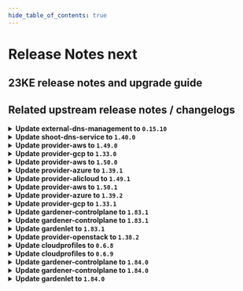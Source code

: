 ```yaml
---
hide_table_of_contents: true
---
```


# Release Notes next

## 23KE release notes and upgrade guide

## Related upstream release notes / changelogs


<details>
<summary><b>Update external-dns-management to <code>0.15.10</code></b></summary>

# [gardener/external-dns-management]

## ✨ New Features

- `[USER]` The `rfc2136` provider for authorive DNS servers supporting DNS Update [RFC2136](https://datatracker.ietf.org/doc/html/rfc2136) has been added. by @MartinWeindel [#331]
## 🐛 Bug Fixes

- `[OPERATOR]` Fix reading IPv6 records for azure-dns and azure-private-dns providers. by @MartinWeindel [#330]
## 🏃 Others

- `[USER]` 3072 bit RSA keys are now used in order to generate TLS certificates. by @dimityrmirchev [#326]
- `[OPERATOR]` Bumps golang from 1.21.2 to 1.21.3. by @dependabot[bot] [#324]

## Docker Images
dns-controller-manager: `eu.gcr.io/gardener-project/dns-controller-manager:v0.15.10`


</details>

<details>
<summary><b>Update shoot-dns-service to <code>1.40.0</code></b></summary>

# [gardener/gardener-extension-shoot-dns-service]

## ✨ New Features

- `[USER]` `shoot-dns-service` extension now supports [Shoot Force Deletion](https://github.com/gardener/gardener/blob/master/docs/usage/shoot_operations.md#force-deletion).  by @dependabot[bot] [#255]
## 🏃 Others

- `[OPERATOR]` Bumps [github.com/gardener/gardener](https://github.com/gardener/gardener) from 1.80.1 to 1.82.1. by @dependabot[bot] [#255]
- `[OPERATOR]` Bump github.com/gardener/gardener from 1.82.1 to 1.83.0. by @dependabot[bot] [#257]
# [gardener/external-dns-management]

## ✨ New Features

- `[USER]` The `rfc2136` provider for authorive DNS servers supporting DNS Update [RFC2136](https://datatracker.ietf.org/doc/html/rfc2136) has been added. by @MartinWeindel [gardener/external-dns-management#331]
## 🐛 Bug Fixes

- `[OPERATOR]` Fix reading IPv6 records for azure-dns and azure-private-dns providers. by @MartinWeindel [gardener/external-dns-management#330]
## 🏃 Others

- `[USER]` 3072 bit RSA keys are now used in order to generate TLS certificates. by @dimityrmirchev [gardener/external-dns-management#326]
- `[OPERATOR]` Bumps golang from 1.21.2 to 1.21.3. by @dependabot[bot] [gardener/external-dns-management#324]

## Docker Images
gardener-extension-admission-shoot-dns-service: `eu.gcr.io/gardener-project/gardener/extensions/admission-shoot-dns-service:v1.40.0`
gardener-extension-shoot-dns-service: `eu.gcr.io/gardener-project/gardener/extensions/shoot-dns-service:v1.40.0`


</details>

<details>
<summary><b>Update provider-aws to <code>1.49.0</code></b></summary>

# [gardener/gardener-extension-provider-aws]

## ⚠️ Breaking Changes

- `[OPERATOR]` `provider-aws` no longer supports Shoots or Seeds with Кubernetes version < 1.24. by @shafeeqes [#802]
## 📰 Noteworthy

- `[DEVELOPER]` Remove dependency to specific calico and cilium versions. by @axel7born [#807]
## ✨ New Features

- `[USER]` `provider-aws` extension now supports [Shoot Force Deletion](https://github.com/gardener/gardener/blob/master/docs/usage/shoot_operations.md#force-deletion).  by @shafeeqes [#812]
- `[USER]` The provider-aws extension does now support shoot clusters with Kubernetes version 1.28. You should consider the [Kubernetes release notes](https://github.com/kubernetes/kubernetes/blob/master/CHANGELOG/CHANGELOG-1.28.md) before upgrading to 1.28.  by @oliver-goetz [#813]
## 🏃 Others

- `[OPERATOR]` updated image aws-load-balancer-controller -> `v2.6.1` by @kon-angelo [#810]
- `[OPERATOR]` Add readiness check for snapshot validation webhook. by @kon-angelo [#819]
- `[OPERATOR]` updated image aws-ebs-csi-driver -> `v1.23.0` by @kon-angelo [#810]
- `[OPERATOR]` Update external-snapshotter to v6.3.1 by @bd3lage [#817]
- `[OPERATOR]` updated image csi-attacher -> `v4.4.0` by @kon-angelo [#810]
- `[OPERATOR]` updated image csi-provisioner -> `v3.6.0` by @kon-angelo [#810]
- `[OPERATOR]` The following dependency is updated:  
  - github.com/gardener/gardener: v1.77.5 -> v1.80.3  
  - k8s.io/* : v0.26.4 -> v0.28.2  
  - sigs.k8s.io/controller-runtime: v0.14.6-> v0.16.2 by @shafeeqes [#814]
- `[OPERATOR]` The registry of the aws-ebs-csi-driver image is switched from ECR (`public.ecr.aws`) to `registry.k8s.io` because the ECR does not support image pulls over IPv6. by @DockToFuture [#820]
- `[OPERATOR]` updated image csi-resizer -> `v1.9.0` by @kon-angelo [#810]
- `[OPERATOR]` updated image livenessprobe -> `v2.11.0` by @kon-angelo [#810]
- `[OPERATOR]` The `aws-load-balancer-controller` deployment now uses an AWS credentials file for authentication. by @AleksandarSavchev [#804]
- `[DEVELOPER]` All chart deployments are now using `embed.FS` instead of the filesystem. by @kon-angelo [#809]
# [gardener/machine-controller-manager]

## 🐛 Bug Fixes

- `[OPERATOR]` An issue causing nil pointer panic on scaleup of the machinedeployment along with trigger of rolling update, is fixed by @acumino [gardener/machine-controller-manager#814]
- `[OPERATOR]` Force drain and delete volume attachments for nodes un-healthy due to `ReadOnlyFileSystem` and `NotReady` for too long by @elankath [gardener/machine-controller-manager#839]
- `[OPERATOR]` Included `UnavailableReplicas` in determining if a machine deployment status update is needed by @rishabh-11 [gardener/machine-controller-manager#833]
- `[USER]` An edge case where outdated DesiredReplicas annotation blocked a rolling update is fixed. by @rishabh-11 [gardener/machine-controller-manager#821]
## 🏃 Others

- `[OPERATOR]` Makefile targets have changed: Introduced gardener-setup, gardener-restore, gardener-local-mcm-up, non-gardener-setup, non-gardener-restore,  non-gardener-local-mcm-up. Users can also directly use the scripts which are used by these makefile targets. by @unmarshall [gardener/machine-controller-manager#852]
- `[OPERATOR]` Updated to go v1.20.5 by @rishabh-11 [gardener/machine-controller-manager#827]
- `[OPERATOR]` New metrics introduced:   
  - api_request_duration_seconds -> tracks time taken for successful invocation of provider APIs. This metric can be filtered by provider and service.  
  - driver_request_duration_seconds -> tracks total time taken to successfully complete driver method invocation. This metric can be filtered by provider and operation.  
  - driver_requests_failed_total -> records total number of failed driver API requests. This metric can be filtered by provider, operations and error_code. by @unmarshall [gardener/machine-controller-manager#842]
- `[OPERATOR]` Added `errorCode` field in the `LastOperation` struct. This should be implemented only for the `CreateMachine` call in the `triggerCreationFlow`. This field will be utilized by Cluster autoscaler to do early backoff  by @rishabh-11 [gardener/machine-controller-manager#851]
- `[OPERATOR]` Added a new metric that will allow to get the number of stale (due to unhealthiness) machines  that are getting terminated by @jguipi [gardener/machine-controller-manager#808]
- `[DEVELOPER]` status.Status now captures underline cause, allowing consumers to introspect the error returned by the provider. WrapError() function could be used to wrap the provider error by @unmarshall [gardener/machine-controller-manager#842]
- `[DEVELOPER]` Bump `k8s.io/*` deps to v0.27.2 by @afritzler [gardener/machine-controller-manager#820]
- `[DEVELOPER]` A new make target is introduced to add license headers. by @unmarshall [gardener/machine-controller-manager#845]
- `[DEVELOPER]` Removed dead metrics code and refactored the remaining metrics code by @himanshu-kun [gardener/machine-controller-manager#823]
# [gardener/machine-controller-manager-provider-aws]

## 🐛 Bug Fixes

- `[OPERATOR]` Logs for confirming eventual consistency are exposed. This helps to know if such check was successful or not. by @himanshu-kun [gardener/machine-controller-manager-provider-aws#134]
## 🏃 Others

- `[OPERATOR]` MCM status code `ResourceExhausted` is now utilized in mcm-provider-aws. by @rishabh-11 [gardener/machine-controller-manager-provider-aws#129]

## Docker Images
gardener-extension-admission-aws: `eu.gcr.io/gardener-project/gardener/extensions/admission-aws:v1.49.0`
gardener-extension-provider-aws: `eu.gcr.io/gardener-project/gardener/extensions/provider-aws:v1.49.0`


</details>

<details>
<summary><b>Update provider-gcp to <code>1.33.0</code></b></summary>

# [gardener/machine-controller-manager]

## 🐛 Bug Fixes

- `[OPERATOR]` Force drain and delete volume attachments for nodes un-healthy due to `ReadOnlyFileSystem` and `NotReady` for too long by @elankath [gardener/machine-controller-manager#839]
- `[OPERATOR]` Included `UnavailableReplicas` in determining if a machine deployment status update is needed by @rishabh-11 [gardener/machine-controller-manager#833]
- `[OPERATOR]` An issue causing nil pointer panic on scaleup of the machinedeployment along with trigger of rolling update, is fixed by @acumino [gardener/machine-controller-manager#814]
- `[USER]` An edge case where outdated DesiredReplicas annotation blocked a rolling update is fixed. by @rishabh-11 [gardener/machine-controller-manager#821]
## 🏃 Others

- `[OPERATOR]` New metrics introduced:   
  - api_request_duration_seconds -> tracks time taken for successful invocation of provider APIs. This metric can be filtered by provider and service.  
  - driver_request_duration_seconds -> tracks total time taken to successfully complete driver method invocation. This metric can be filtered by provider and operation.  
  - driver_requests_failed_total -> records total number of failed driver API requests. This metric can be filtered by provider, operations and error_code. by @unmarshall [gardener/machine-controller-manager#842]
- `[OPERATOR]` Makefile targets have changed: Introduced gardener-setup, gardener-restore, gardener-local-mcm-up, non-gardener-setup, non-gardener-restore,  non-gardener-local-mcm-up. Users can also directly use the scripts which are used by these makefile targets. by @unmarshall [gardener/machine-controller-manager#852]
- `[OPERATOR]` Added `errorCode` field in the `LastOperation` struct. This should be implemented only for the `CreateMachine` call in the `triggerCreationFlow`. This field will be utilized by Cluster autoscaler to do early backoff  by @rishabh-11 [gardener/machine-controller-manager#851]
- `[OPERATOR]` Updated to go v1.20.5 by @rishabh-11 [gardener/machine-controller-manager#827]
- `[OPERATOR]` Added a new metric that will allow to get the number of stale (due to unhealthiness) machines  that are getting terminated by @jguipi [gardener/machine-controller-manager#808]
- `[DEVELOPER]` Bump `k8s.io/*` deps to v0.27.2 by @afritzler [gardener/machine-controller-manager#820]
- `[DEVELOPER]` status.Status now captures underline cause, allowing consumers to introspect the error returned by the provider. WrapError() function could be used to wrap the provider error by @unmarshall [gardener/machine-controller-manager#842]
- `[DEVELOPER]` Removed dead metrics code and refactored the remaining metrics code by @himanshu-kun [gardener/machine-controller-manager#823]
- `[DEVELOPER]` A new make target is introduced to add license headers. by @unmarshall [gardener/machine-controller-manager#845]
# [gardener/machine-controller-manager-provider-gcp]

## 🏃 Others

- `[USER]` MCM status code `ResourceExhausted` is now utilized in mcm-provider-gcp. Currently the `compute API` errors covered are:  
  - quota exceeded in zone  
  - insufficient resource in zone  
  - unavailable machinetype in zone by @himanshu-kun [gardener/machine-controller-manager-provider-gcp#92]
# [gardener/gardener-extension-provider-gcp]

## ⚠️ Breaking Changes

- `[OPERATOR]` `provider-gcp` no longer supports Shoots or Seeds with Кubernetes version < 1.24. by @shafeeqes [#648]
## 📰 Noteworthy

- `[DEVELOPER]` Remove dependency to specific calico and cilium versions. by @axel7born [#651]
## ✨ New Features

- `[USER]` The provider-gcp extension does now support shoot clusters with Kubernetes version 1.28. You should consider the [Kubernetes release notes](https://github.com/kubernetes/kubernetes/blob/master/CHANGELOG/CHANGELOG-1.28.md) before upgrading to 1.28.  by @oliver-goetz [#652]
- `[USER]` `provider-gcp` extension now supports [Shoot Force Deletion](https://github.com/gardener/gardener/blob/master/docs/usage/shoot_operations.md#force-deletion) for more details.).  by @shafeeqes [#650]
## 🏃 Others

- `[OPERATOR]` updated image csi-resizer -> `v1.9.1` by @kon-angelo [#656]
- `[OPERATOR]` Add readiness check for snapshot-validation-webhook by @kon-angelo [#657]
- `[OPERATOR]` The following golang dependencies have been upgraded :  
  - `gardener/gardener`: `v1.81.0`->`v1.81.6`  
  - `k8s.io/*`: `v0.28.2`-> `v0.28.3`  
  - `sigs.k8s.io/controller-runtime`: `v0.16.2`-> `v0.16.3` by @shafeeqes [#659]
- `[OPERATOR]` updated image csi-provisioner -> `v3.6.1` by @kon-angelo [#656]
- `[OPERATOR]` updated image snapshot-controller -> `v6.3.1` by @kon-angelo [#656]
- `[OPERATOR]` updated image livenessprobe -> `v2.11.0` by @kon-angelo [#656]
- `[OPERATOR]` updated image registrar -> `v2.9.0` by @kon-angelo [#656]
- `[OPERATOR]` The following image is updated:  
  - registry.k8s.io/cloud-provider-gcp/gcp-compute-persistent-disk-csi-driver: v1.9.7 -> v1.9.9 by @ialidzhikov [#640]
- `[OPERATOR]` updated image gcp-compute-persistent-disk-csi-driver -> `v1.11.1` by @MartinWeindel [#658]
- `[OPERATOR]` The following golang dependencies have been upgraded :  
  - `gardener/gardener` to `v1.80.3`  
  - `k8s.io/*` to `v0.27.5`  
  - `sigs.k8s.io/controller-runtime` to `v0.16.2` by @ary1992 [#646]
- `[OPERATOR]` updated image gcp-compute-persistent-disk-csi-driver -> `v1.12.2` by @kon-angelo [#656]
- `[OPERATOR]` updated image csi-attacher -> `v4.4.1` by @kon-angelo [#656]

## Docker Images
gardener-extension-admission-gcp: `eu.gcr.io/gardener-project/gardener/extensions/admission-gcp:v1.33.0`
gardener-extension-provider-gcp: `eu.gcr.io/gardener-project/gardener/extensions/provider-gcp:v1.33.0`


</details>

<details>
<summary><b>Update provider-aws to <code>1.50.0</code></b></summary>

# [gardener/gardener-extension-provider-aws]

## 🏃 Others

- `[OPERATOR]` The following golang dependencies have been upgraded :  
  - `gardener/gardener`: `v1.81.0`->`v1.81.6`  
  - `k8s.io/*`: `v0.28.2`-> `v0.28.3`  
  - `sigs.k8s.io/controller-runtime`: `v0.16.2`-> `v0.16.3` by @shafeeqes [#823]

## Docker Images
gardener-extension-admission-aws: `eu.gcr.io/gardener-project/gardener/extensions/admission-aws:v1.50.0`
gardener-extension-provider-aws: `eu.gcr.io/gardener-project/gardener/extensions/provider-aws:v1.50.0`


</details>

<details>
<summary><b>Update provider-azure to <code>1.39.1</code></b></summary>

# [gardener/machine-controller-manager]

## 🐛 Bug Fixes

- `[OPERATOR]` Force drain and delete volume attachments for nodes un-healthy due to `ReadOnlyFileSystem` and `NotReady` for too long by @elankath [gardener/machine-controller-manager#839]
- `[OPERATOR]` Included `UnavailableReplicas` in determining if a machine deployment status update is needed by @rishabh-11 [gardener/machine-controller-manager#833]
- `[OPERATOR]` Removes `node.machine.sapcloud.io/not-managed-by-mcm` annotation from nodes managed by the MCM. by @gardener-robot-ci-2 [gardener/machine-controller-manager#866]
- `[OPERATOR]` An issue causing nil pointer panic on scaleup of the machinedeployment along with trigger of rolling update, is fixed by @acumino [gardener/machine-controller-manager#814]
- `[USER]` An edge case where outdated DesiredReplicas annotation blocked a rolling update is fixed. by @rishabh-11 [gardener/machine-controller-manager#821]
## 🏃 Others

- `[DEVELOPER]` Bump `k8s.io/*` deps to v0.27.2 by @afritzler [gardener/machine-controller-manager#820]
- `[DEVELOPER]` A new make target is introduced to add license headers. by @unmarshall [gardener/machine-controller-manager#845]
- `[DEVELOPER]` status.Status now captures underline cause, allowing consumers to introspect the error returned by the provider. WrapError() function could be used to wrap the provider error by @unmarshall [gardener/machine-controller-manager#842]
- `[DEVELOPER]` Removed dead metrics code and refactored the remaining metrics code by @himanshu-kun [gardener/machine-controller-manager#823]
- `[OPERATOR]` Added `errorCode` field in the `LastOperation` struct. This should be implemented only for the `CreateMachine` call in the `triggerCreationFlow`. This field will be utilized by Cluster autoscaler to do early backoff  by @rishabh-11 [gardener/machine-controller-manager#851]
- `[OPERATOR]` Makefile targets have changed: Introduced gardener-setup, gardener-restore, gardener-local-mcm-up, non-gardener-setup, non-gardener-restore, non-gardener-local-mcm-up. Users can also directly use the scripts which are used by these makefile targets. by @unmarshall [gardener/machine-controller-manager#852]
- `[OPERATOR]` Added a new metric that will allow to get the number of stale (due to unhealthiness) machines that are getting terminated by @jguipi [gardener/machine-controller-manager#808]
- `[OPERATOR]` New metrics introduced:   
  - api_request_duration_seconds -> tracks time taken for successful invocation of provider APIs. This metric can be filtered by provider and service.  
  - driver_request_duration_seconds -> tracks total time taken to successfully complete driver method invocation. This metric can be filtered by provider and operation.  
  - driver_requests_failed_total -> records total number of failed driver API requests. This metric can be filtered by provider, operations and error_code. by @unmarshall [gardener/machine-controller-manager#842]
- `[OPERATOR]` The default `machine-safety-orphan-vms-period` has been reduced from 30m to 15m. by @gardener-robot-ci-2 [gardener/machine-controller-manager#866]
- `[OPERATOR]` Updated to go v1.20.5 by @rishabh-11 [gardener/machine-controller-manager#827]

## Docker Images
gardener-extension-admission-azure: `eu.gcr.io/gardener-project/gardener/extensions/admission-azure:v1.39.1`
gardener-extension-provider-azure: `eu.gcr.io/gardener-project/gardener/extensions/provider-azure:v1.39.1`


</details>

<details>
<summary><b>Update provider-alicloud to <code>1.49.1</code></b></summary>

# [gardener/gardener-extension-provider-alicloud]

## 🏃 Others

- `[OPERATOR]` Removes `node.machine.sapcloud.io/not-managed-by-mcm` annotation from nodes managed by the MCM. by @kevin-lacoo [#663]
- `[OPERATOR]` The default `machine-safety-orphan-vms-period` has been reduced from 30m to 15m. by @kevin-lacoo [#663]

## Docker Images
gardener-extension-admission-alicloud: `eu.gcr.io/gardener-project/gardener/extensions/admission-alicloud:v1.49.1`
gardener-extension-provider-alicloud: `eu.gcr.io/gardener-project/gardener/extensions/provider-alicloud:v1.49.1`


</details>

<details>
<summary><b>Update provider-aws to <code>1.50.1</code></b></summary>

# [gardener/machine-controller-manager]

## 🐛 Bug Fixes

- `[OPERATOR]` Removes `node.machine.sapcloud.io/not-managed-by-mcm` annotation from nodes managed by the MCM. by @gardener-robot-ci-2 [gardener/machine-controller-manager#866]
## 🏃 Others

- `[OPERATOR]` The default `machine-safety-orphan-vms-period` has been reduced from 30m to 15m. by @gardener-robot-ci-2 [gardener/machine-controller-manager#866]

## Docker Images
gardener-extension-admission-aws: `eu.gcr.io/gardener-project/gardener/extensions/admission-aws:v1.50.1`
gardener-extension-provider-aws: `eu.gcr.io/gardener-project/gardener/extensions/provider-aws:v1.50.1`


</details>

<details>
<summary><b>Update provider-azure to <code>1.39.2</code></b></summary>

# [gardener/gardener-extension-provider-azure]

## 🐛 Bug Fixes

- `[USER]` Fix failing validation  when overlay config is empty. by @axel7born [#753]

## Docker Images
gardener-extension-admission-azure: `eu.gcr.io/gardener-project/gardener/extensions/admission-azure:v1.39.2`
gardener-extension-provider-azure: `eu.gcr.io/gardener-project/gardener/extensions/provider-azure:v1.39.2`


</details>

<details>
<summary><b>Update provider-gcp to <code>1.33.1</code></b></summary>

# [gardener/machine-controller-manager]

## 🐛 Bug Fixes

- `[OPERATOR]` Removes `node.machine.sapcloud.io/not-managed-by-mcm` annotation from nodes managed by the MCM. by @gardener-robot-ci-3 [gardener/machine-controller-manager#866]
## 🏃 Others

- `[OPERATOR]` The default `machine-safety-orphan-vms-period` has been reduced from 30m to 15m. by @gardener-robot-ci-3 [gardener/machine-controller-manager#866]

## Docker Images
gardener-extension-admission-gcp: `eu.gcr.io/gardener-project/gardener/extensions/admission-gcp:v1.33.1`
gardener-extension-provider-gcp: `eu.gcr.io/gardener-project/gardener/extensions/provider-gcp:v1.33.1`


</details>

<details>
<summary><b>Update gardener-controlplane to <code>1.83.1</code></b></summary>

# [gardener/gardener]

## 🐛 Bug Fixes

- `[OPERATOR]` machine-controller-manager RBAC in the Shoot cluster does now allow MCM to delete volumeattachments. MCM provider extensions vendoring machine-controller-manager >= v0.50.0 (ref https://github.com/gardener/machine-controller-manager/pull/839) need to delete volumeattachments. by @ialidzhikov [#8774]

## Docker Images
admission-controller: `eu.gcr.io/gardener-project/gardener/admission-controller:v1.83.1`
apiserver: `eu.gcr.io/gardener-project/gardener/apiserver:v1.83.1`
controller-manager: `eu.gcr.io/gardener-project/gardener/controller-manager:v1.83.1`
gardenlet: `eu.gcr.io/gardener-project/gardener/gardenlet:v1.83.1`
node-agent: `eu.gcr.io/gardener-project/gardener/node-agent:v1.83.1`
operator: `eu.gcr.io/gardener-project/gardener/operator:v1.83.1`
resource-manager: `eu.gcr.io/gardener-project/gardener/resource-manager:v1.83.1`
scheduler: `eu.gcr.io/gardener-project/gardener/scheduler:v1.83.1`


</details>

<details>
<summary><b>Update gardener-controlplane to <code>1.83.1</code></b></summary>

# [gardener/gardener]

## 🐛 Bug Fixes

- `[OPERATOR]` machine-controller-manager RBAC in the Shoot cluster does now allow MCM to delete volumeattachments. MCM provider extensions vendoring machine-controller-manager >= v0.50.0 (ref https://github.com/gardener/machine-controller-manager/pull/839) need to delete volumeattachments. by @ialidzhikov [#8774]

## Docker Images
admission-controller: `eu.gcr.io/gardener-project/gardener/admission-controller:v1.83.1`
apiserver: `eu.gcr.io/gardener-project/gardener/apiserver:v1.83.1`
controller-manager: `eu.gcr.io/gardener-project/gardener/controller-manager:v1.83.1`
gardenlet: `eu.gcr.io/gardener-project/gardener/gardenlet:v1.83.1`
node-agent: `eu.gcr.io/gardener-project/gardener/node-agent:v1.83.1`
operator: `eu.gcr.io/gardener-project/gardener/operator:v1.83.1`
resource-manager: `eu.gcr.io/gardener-project/gardener/resource-manager:v1.83.1`
scheduler: `eu.gcr.io/gardener-project/gardener/scheduler:v1.83.1`


</details>

<details>
<summary><b>Update gardenlet to <code>1.83.1</code></b></summary>

# [gardener/gardener]

## 🐛 Bug Fixes

- `[OPERATOR]` machine-controller-manager RBAC in the Shoot cluster does now allow MCM to delete volumeattachments. MCM provider extensions vendoring machine-controller-manager >= v0.50.0 (ref https://github.com/gardener/machine-controller-manager/pull/839) need to delete volumeattachments. by @ialidzhikov [#8774]

## Docker Images
admission-controller: `eu.gcr.io/gardener-project/gardener/admission-controller:v1.83.1`
apiserver: `eu.gcr.io/gardener-project/gardener/apiserver:v1.83.1`
controller-manager: `eu.gcr.io/gardener-project/gardener/controller-manager:v1.83.1`
gardenlet: `eu.gcr.io/gardener-project/gardener/gardenlet:v1.83.1`
node-agent: `eu.gcr.io/gardener-project/gardener/node-agent:v1.83.1`
operator: `eu.gcr.io/gardener-project/gardener/operator:v1.83.1`
resource-manager: `eu.gcr.io/gardener-project/gardener/resource-manager:v1.83.1`
scheduler: `eu.gcr.io/gardener-project/gardener/scheduler:v1.83.1`


</details>

<details>
<summary><b>Update provider-openstack to <code>1.38.2</code></b></summary>

# [gardener/gardener-extension-provider-openstack]

## 🐛 Bug Fixes

- `[OPERATOR]` Fix a crash, when a shoot that is updated has an empty overlay config.  by @axel7born [#695]

## Docker Images
gardener-extension-admission-openstack: `eu.gcr.io/gardener-project/gardener/extensions/admission-openstack:v1.38.2`
gardener-extension-provider-openstack: `eu.gcr.io/gardener-project/gardener/extensions/provider-openstack:v1.38.2`


</details>

<details>
<summary><b>Update cloudprofiles to <code>0.6.8</code></b></summary>

**Full Changelog**: https://github.com/gardener-community/cloudprofiles/compare/0.6.7...0.6.8

</details>

<details>
<summary><b>Update cloudprofiles to <code>0.6.9</code></b></summary>

**Full Changelog**: https://github.com/gardener-community/cloudprofiles/compare/0.6.8...0.6.9

</details>

<details>
<summary><b>Update gardener-controlplane to <code>1.84.0</code></b></summary>

# [gardener/machine-controller-manager]

## 🐛 Bug Fixes

- `[OPERATOR]` Removes `node.machine.sapcloud.io/not-managed-by-mcm` annotation from nodes managed by the MCM. by @elankath [gardener/machine-controller-manager#866]
## 🏃 Others

- `[OPERATOR]` The default `machine-safety-orphan-vms-period` has been reduced from 30m to 15m. by @elankath [gardener/machine-controller-manager#866]
# [gardener/gardener]

## ⚠️ Breaking Changes

- `[DEVELOPER]` New `Secret`s referenced in `ManagedResource`s will no longer be patched with the label `resources.gardener.cloud/garbage-collectable-reference` when the `ManagedResource` is reconciled. `Secret`s which already exist in the `ManagedResource` specification will still be patched if necessary. by @dimityrmirchev [#8788]
- `[OPERATOR]` ⚠️ The deprecated fields `spec.settings.dependencyWatchdog.endpoint` and `spec.settings.dependencyWatchdog.probe` have been removed from the Seed API. Please check your `Seed`s and remove any usage before upgrading to this Gardener version. by @himanshu-kun [#8747]
- `[USER]` A validation rule was added that forbids changing the primary DNS provider in `.spec.dns.providers` as soon as the shoot was scheduled. by @timuthy [#8761]
## 📰 Noteworthy

- `[DEVELOPER]` The `Secret` reconciler in `gardener-resource-manager` will now always remove its finalizer (if present). by @Kostov6 [#8745]
- `[DEVELOPER]` Vendoring has been removed from the project, i.e., there is no `vendor` folder anymore. by @afritzler [#8775]
## ✨ New Features

- `[OPERATOR]` The `deltaSnapshotRetentionPeriod` parameter has been introduced in the `etcdConfig` section of the `GardenletConfiguration`. This new feature allows users to configure the retention period for delta snapshots in the ETCD component. By making the delta snapshot retention period configurable, we provide a more flexible debugging experience. Delta snapshots can now be retained for a user-defined duration, offering a valuable window for reviewing changes in case of any issues.  by @seshachalam-yv [#8659]
- `[OPERATOR]` Enabled the `node-exporter`'s  [textfile collector](https://github.com/prometheus/node_exporter#textfile-collector). It will parse files matching the `*.prom` glob in the `/var/lib/node-exporter/textfile-collector` directory and load metrics from them so that they can be scraped by prometheus. by @plkokanov [#8721]
- `[OPERATOR]` Condition handling was improved for `Shoot`s of `ManagedSeed`s. Earlier, when unknown conditions were removed from seeds (e.g. maintained by third-party components), the affected condition was still present in the shoot's conditions. by @timuthy [#8736]
- `[USER]` The `kube-controller-manager` controllers are now disabled based on disabled APIs, which can be configured with `spec.kubernetes.kubeAPIServer.runtimeConfig` field in the Shoot API. All controllers are enabled by default for Shoot with workers. For workerless Shoots, some non-required APIs are disabled by default, which can be overridden by the above configuration. by @shafeeqes [#8763]
- `[DEVELOPER]` Use `ginkgolinter` instead of self baked `gomegacheck` by @afritzler [#8769]
## 🐛 Bug Fixes

- `[DEVELOPER]` A bug causing the crd generation for `druid.gardener.cloud` group to fail in extensions is now fixed. by @shafeeqes [#8789]
- `[OPERATOR]` During the `restore` phase of control plane migration, the `machine-controller-manager` is deployed with 0 replicas if it did not exist before or if it existed and was not scaled up yet. This fixes an issue that could cause the `Shoot`'s nodes to get recreated during control plane migration. by @plkokanov [#8742]
## 🏃 Others

- `[OPERATOR]` Control plane components `kube-apiserver`, `kube-controller-manager` and `kube-scheduler` now run as `nonroot` user and group `65532`. by @AleksandarSavchev [#8690]
- `[OPERATOR]` The credentials (CA) rotation has been made more robust. In some cases, the `Shoot` reconciliation stuck at `Deploying main and events etcd` when the rotation was in `Preparing` phase. by @timuthy [#8795]
- `[OPERATOR]` Control plane components `kube-apiserver`, `kube-controller-manager` and `kube-scheduler` now mount `key` files with `DefaultMode` set to `416`(`0640` permissions). by @AleksandarSavchev [#8790]
- `[OPERATOR]` Plutono is updated to v7.5.26.  
  Vali is updated to v2.2.11.  
  Kube-rbac-proxy is updated to v0.15.0. by @nickytd [#8799]
- `[OPERATOR]` The registry of the prometheus-operator image is switched from ghcr (`ghcr.io/prometheus-operator/prometheus-config-reloader`) to `quay.io` (`quay.io/prometheus-operator/prometheus-config-reloader`) because the ghcr does not support image pulls over IPv6. by @ialidzhikov [#8751]
- `[OPERATOR]` `gardener-apiserver` and `gardener-admission-controller` now mount `key` files with `DefaultMode` set to `416`(`0640` permissions). by @AleksandarSavchev [#8790]
- `[OPERATOR]` `NewClientForShoot` creates a client with a rest mapper using `LazyDiscovery`. by @acumino [#8781]
- `[OPERATOR]` Shoot control plane prometheus is now scraping kubelet volume metrics (`kubelet_volume_stats_available_bytes`, `kubelet_volume_stats_capacity_bytes` and `kubelet_volume_stats_used_bytes`) from the kube-system namespace. This allows Gardener extensions deploying PVCs to the Shoot's kube-system namespace (such as the registry-cache extension) to build alerting and plutono dashboard panels using these kubelet volume metrics. by @ialidzhikov [#8798]
- `[OPERATOR]` Prepare shared `component_descriptor` script for migration from GCR to Artifact Registry. by @ccwienk [#8755]
- `[OPERATOR]` metrics exposed by `cluster autoscaler` now scraped by `prometheus` by @aaronfern [#8750]
- `[DEVELOPER]` The component checklist is enhanced with 2 new rules for container images:  
  - Do not use container images from registries that don't support IPv6 - registries such as GHCR, ECR, MCR don't support image pulls over IPv6  
  - Do not use Shoot container images that are not multi-arch by @ialidzhikov [#8770]

## Docker Images
- admission-controller: `eu.gcr.io/gardener-project/gardener/admission-controller:v1.84.0`
- apiserver: `eu.gcr.io/gardener-project/gardener/apiserver:v1.84.0`
- controller-manager: `eu.gcr.io/gardener-project/gardener/controller-manager:v1.84.0`
- gardenlet: `eu.gcr.io/gardener-project/gardener/gardenlet:v1.84.0`
- node-agent: `eu.gcr.io/gardener-project/gardener/node-agent:v1.84.0`
- operator: `eu.gcr.io/gardener-project/gardener/operator:v1.84.0`
- resource-manager: `eu.gcr.io/gardener-project/gardener/resource-manager:v1.84.0`
- scheduler: `eu.gcr.io/gardener-project/gardener/scheduler:v1.84.0`


</details>

<details>
<summary><b>Update gardener-controlplane to <code>1.84.0</code></b></summary>

# [gardener/machine-controller-manager]

## 🐛 Bug Fixes

- `[OPERATOR]` Removes `node.machine.sapcloud.io/not-managed-by-mcm` annotation from nodes managed by the MCM. by @elankath [gardener/machine-controller-manager#866]
## 🏃 Others

- `[OPERATOR]` The default `machine-safety-orphan-vms-period` has been reduced from 30m to 15m. by @elankath [gardener/machine-controller-manager#866]
# [gardener/gardener]

## ⚠️ Breaking Changes

- `[DEVELOPER]` New `Secret`s referenced in `ManagedResource`s will no longer be patched with the label `resources.gardener.cloud/garbage-collectable-reference` when the `ManagedResource` is reconciled. `Secret`s which already exist in the `ManagedResource` specification will still be patched if necessary. by @dimityrmirchev [#8788]
- `[OPERATOR]` ⚠️ The deprecated fields `spec.settings.dependencyWatchdog.endpoint` and `spec.settings.dependencyWatchdog.probe` have been removed from the Seed API. Please check your `Seed`s and remove any usage before upgrading to this Gardener version. by @himanshu-kun [#8747]
- `[USER]` A validation rule was added that forbids changing the primary DNS provider in `.spec.dns.providers` as soon as the shoot was scheduled. by @timuthy [#8761]
## 📰 Noteworthy

- `[DEVELOPER]` The `Secret` reconciler in `gardener-resource-manager` will now always remove its finalizer (if present). by @Kostov6 [#8745]
- `[DEVELOPER]` Vendoring has been removed from the project, i.e., there is no `vendor` folder anymore. by @afritzler [#8775]
## ✨ New Features

- `[OPERATOR]` The `deltaSnapshotRetentionPeriod` parameter has been introduced in the `etcdConfig` section of the `GardenletConfiguration`. This new feature allows users to configure the retention period for delta snapshots in the ETCD component. By making the delta snapshot retention period configurable, we provide a more flexible debugging experience. Delta snapshots can now be retained for a user-defined duration, offering a valuable window for reviewing changes in case of any issues.  by @seshachalam-yv [#8659]
- `[OPERATOR]` Enabled the `node-exporter`'s  [textfile collector](https://github.com/prometheus/node_exporter#textfile-collector). It will parse files matching the `*.prom` glob in the `/var/lib/node-exporter/textfile-collector` directory and load metrics from them so that they can be scraped by prometheus. by @plkokanov [#8721]
- `[OPERATOR]` Condition handling was improved for `Shoot`s of `ManagedSeed`s. Earlier, when unknown conditions were removed from seeds (e.g. maintained by third-party components), the affected condition was still present in the shoot's conditions. by @timuthy [#8736]
- `[USER]` The `kube-controller-manager` controllers are now disabled based on disabled APIs, which can be configured with `spec.kubernetes.kubeAPIServer.runtimeConfig` field in the Shoot API. All controllers are enabled by default for Shoot with workers. For workerless Shoots, some non-required APIs are disabled by default, which can be overridden by the above configuration. by @shafeeqes [#8763]
- `[DEVELOPER]` Use `ginkgolinter` instead of self baked `gomegacheck` by @afritzler [#8769]
## 🐛 Bug Fixes

- `[DEVELOPER]` A bug causing the crd generation for `druid.gardener.cloud` group to fail in extensions is now fixed. by @shafeeqes [#8789]
- `[OPERATOR]` During the `restore` phase of control plane migration, the `machine-controller-manager` is deployed with 0 replicas if it did not exist before or if it existed and was not scaled up yet. This fixes an issue that could cause the `Shoot`'s nodes to get recreated during control plane migration. by @plkokanov [#8742]
## 🏃 Others

- `[OPERATOR]` Control plane components `kube-apiserver`, `kube-controller-manager` and `kube-scheduler` now run as `nonroot` user and group `65532`. by @AleksandarSavchev [#8690]
- `[OPERATOR]` The credentials (CA) rotation has been made more robust. In some cases, the `Shoot` reconciliation stuck at `Deploying main and events etcd` when the rotation was in `Preparing` phase. by @timuthy [#8795]
- `[OPERATOR]` Control plane components `kube-apiserver`, `kube-controller-manager` and `kube-scheduler` now mount `key` files with `DefaultMode` set to `416`(`0640` permissions). by @AleksandarSavchev [#8790]
- `[OPERATOR]` Plutono is updated to v7.5.26.  
  Vali is updated to v2.2.11.  
  Kube-rbac-proxy is updated to v0.15.0. by @nickytd [#8799]
- `[OPERATOR]` The registry of the prometheus-operator image is switched from ghcr (`ghcr.io/prometheus-operator/prometheus-config-reloader`) to `quay.io` (`quay.io/prometheus-operator/prometheus-config-reloader`) because the ghcr does not support image pulls over IPv6. by @ialidzhikov [#8751]
- `[OPERATOR]` `gardener-apiserver` and `gardener-admission-controller` now mount `key` files with `DefaultMode` set to `416`(`0640` permissions). by @AleksandarSavchev [#8790]
- `[OPERATOR]` `NewClientForShoot` creates a client with a rest mapper using `LazyDiscovery`. by @acumino [#8781]
- `[OPERATOR]` Shoot control plane prometheus is now scraping kubelet volume metrics (`kubelet_volume_stats_available_bytes`, `kubelet_volume_stats_capacity_bytes` and `kubelet_volume_stats_used_bytes`) from the kube-system namespace. This allows Gardener extensions deploying PVCs to the Shoot's kube-system namespace (such as the registry-cache extension) to build alerting and plutono dashboard panels using these kubelet volume metrics. by @ialidzhikov [#8798]
- `[OPERATOR]` Prepare shared `component_descriptor` script for migration from GCR to Artifact Registry. by @ccwienk [#8755]
- `[OPERATOR]` metrics exposed by `cluster autoscaler` now scraped by `prometheus` by @aaronfern [#8750]
- `[DEVELOPER]` The component checklist is enhanced with 2 new rules for container images:  
  - Do not use container images from registries that don't support IPv6 - registries such as GHCR, ECR, MCR don't support image pulls over IPv6  
  - Do not use Shoot container images that are not multi-arch by @ialidzhikov [#8770]

## Docker Images
- admission-controller: `eu.gcr.io/gardener-project/gardener/admission-controller:v1.84.0`
- apiserver: `eu.gcr.io/gardener-project/gardener/apiserver:v1.84.0`
- controller-manager: `eu.gcr.io/gardener-project/gardener/controller-manager:v1.84.0`
- gardenlet: `eu.gcr.io/gardener-project/gardener/gardenlet:v1.84.0`
- node-agent: `eu.gcr.io/gardener-project/gardener/node-agent:v1.84.0`
- operator: `eu.gcr.io/gardener-project/gardener/operator:v1.84.0`
- resource-manager: `eu.gcr.io/gardener-project/gardener/resource-manager:v1.84.0`
- scheduler: `eu.gcr.io/gardener-project/gardener/scheduler:v1.84.0`


</details>

<details>
<summary><b>Update gardenlet to <code>1.84.0</code></b></summary>

# [gardener/machine-controller-manager]

## 🐛 Bug Fixes

- `[OPERATOR]` Removes `node.machine.sapcloud.io/not-managed-by-mcm` annotation from nodes managed by the MCM. by @elankath [gardener/machine-controller-manager#866]
## 🏃 Others

- `[OPERATOR]` The default `machine-safety-orphan-vms-period` has been reduced from 30m to 15m. by @elankath [gardener/machine-controller-manager#866]
# [gardener/gardener]

## ⚠️ Breaking Changes

- `[DEVELOPER]` New `Secret`s referenced in `ManagedResource`s will no longer be patched with the label `resources.gardener.cloud/garbage-collectable-reference` when the `ManagedResource` is reconciled. `Secret`s which already exist in the `ManagedResource` specification will still be patched if necessary. by @dimityrmirchev [#8788]
- `[OPERATOR]` ⚠️ The deprecated fields `spec.settings.dependencyWatchdog.endpoint` and `spec.settings.dependencyWatchdog.probe` have been removed from the Seed API. Please check your `Seed`s and remove any usage before upgrading to this Gardener version. by @himanshu-kun [#8747]
- `[USER]` A validation rule was added that forbids changing the primary DNS provider in `.spec.dns.providers` as soon as the shoot was scheduled. by @timuthy [#8761]
## 📰 Noteworthy

- `[DEVELOPER]` The `Secret` reconciler in `gardener-resource-manager` will now always remove its finalizer (if present). by @Kostov6 [#8745]
- `[DEVELOPER]` Vendoring has been removed from the project, i.e., there is no `vendor` folder anymore. by @afritzler [#8775]
## ✨ New Features

- `[OPERATOR]` The `deltaSnapshotRetentionPeriod` parameter has been introduced in the `etcdConfig` section of the `GardenletConfiguration`. This new feature allows users to configure the retention period for delta snapshots in the ETCD component. By making the delta snapshot retention period configurable, we provide a more flexible debugging experience. Delta snapshots can now be retained for a user-defined duration, offering a valuable window for reviewing changes in case of any issues.  by @seshachalam-yv [#8659]
- `[OPERATOR]` Enabled the `node-exporter`'s  [textfile collector](https://github.com/prometheus/node_exporter#textfile-collector). It will parse files matching the `*.prom` glob in the `/var/lib/node-exporter/textfile-collector` directory and load metrics from them so that they can be scraped by prometheus. by @plkokanov [#8721]
- `[OPERATOR]` Condition handling was improved for `Shoot`s of `ManagedSeed`s. Earlier, when unknown conditions were removed from seeds (e.g. maintained by third-party components), the affected condition was still present in the shoot's conditions. by @timuthy [#8736]
- `[USER]` The `kube-controller-manager` controllers are now disabled based on disabled APIs, which can be configured with `spec.kubernetes.kubeAPIServer.runtimeConfig` field in the Shoot API. All controllers are enabled by default for Shoot with workers. For workerless Shoots, some non-required APIs are disabled by default, which can be overridden by the above configuration. by @shafeeqes [#8763]
- `[DEVELOPER]` Use `ginkgolinter` instead of self baked `gomegacheck` by @afritzler [#8769]
## 🐛 Bug Fixes

- `[DEVELOPER]` A bug causing the crd generation for `druid.gardener.cloud` group to fail in extensions is now fixed. by @shafeeqes [#8789]
- `[OPERATOR]` During the `restore` phase of control plane migration, the `machine-controller-manager` is deployed with 0 replicas if it did not exist before or if it existed and was not scaled up yet. This fixes an issue that could cause the `Shoot`'s nodes to get recreated during control plane migration. by @plkokanov [#8742]
## 🏃 Others

- `[OPERATOR]` Control plane components `kube-apiserver`, `kube-controller-manager` and `kube-scheduler` now run as `nonroot` user and group `65532`. by @AleksandarSavchev [#8690]
- `[OPERATOR]` The credentials (CA) rotation has been made more robust. In some cases, the `Shoot` reconciliation stuck at `Deploying main and events etcd` when the rotation was in `Preparing` phase. by @timuthy [#8795]
- `[OPERATOR]` Control plane components `kube-apiserver`, `kube-controller-manager` and `kube-scheduler` now mount `key` files with `DefaultMode` set to `416`(`0640` permissions). by @AleksandarSavchev [#8790]
- `[OPERATOR]` Plutono is updated to v7.5.26.  
  Vali is updated to v2.2.11.  
  Kube-rbac-proxy is updated to v0.15.0. by @nickytd [#8799]
- `[OPERATOR]` The registry of the prometheus-operator image is switched from ghcr (`ghcr.io/prometheus-operator/prometheus-config-reloader`) to `quay.io` (`quay.io/prometheus-operator/prometheus-config-reloader`) because the ghcr does not support image pulls over IPv6. by @ialidzhikov [#8751]
- `[OPERATOR]` `gardener-apiserver` and `gardener-admission-controller` now mount `key` files with `DefaultMode` set to `416`(`0640` permissions). by @AleksandarSavchev [#8790]
- `[OPERATOR]` `NewClientForShoot` creates a client with a rest mapper using `LazyDiscovery`. by @acumino [#8781]
- `[OPERATOR]` Shoot control plane prometheus is now scraping kubelet volume metrics (`kubelet_volume_stats_available_bytes`, `kubelet_volume_stats_capacity_bytes` and `kubelet_volume_stats_used_bytes`) from the kube-system namespace. This allows Gardener extensions deploying PVCs to the Shoot's kube-system namespace (such as the registry-cache extension) to build alerting and plutono dashboard panels using these kubelet volume metrics. by @ialidzhikov [#8798]
- `[OPERATOR]` Prepare shared `component_descriptor` script for migration from GCR to Artifact Registry. by @ccwienk [#8755]
- `[OPERATOR]` metrics exposed by `cluster autoscaler` now scraped by `prometheus` by @aaronfern [#8750]
- `[DEVELOPER]` The component checklist is enhanced with 2 new rules for container images:  
  - Do not use container images from registries that don't support IPv6 - registries such as GHCR, ECR, MCR don't support image pulls over IPv6  
  - Do not use Shoot container images that are not multi-arch by @ialidzhikov [#8770]

## Docker Images
- admission-controller: `eu.gcr.io/gardener-project/gardener/admission-controller:v1.84.0`
- apiserver: `eu.gcr.io/gardener-project/gardener/apiserver:v1.84.0`
- controller-manager: `eu.gcr.io/gardener-project/gardener/controller-manager:v1.84.0`
- gardenlet: `eu.gcr.io/gardener-project/gardener/gardenlet:v1.84.0`
- node-agent: `eu.gcr.io/gardener-project/gardener/node-agent:v1.84.0`
- operator: `eu.gcr.io/gardener-project/gardener/operator:v1.84.0`
- resource-manager: `eu.gcr.io/gardener-project/gardener/resource-manager:v1.84.0`
- scheduler: `eu.gcr.io/gardener-project/gardener/scheduler:v1.84.0`


</details>
